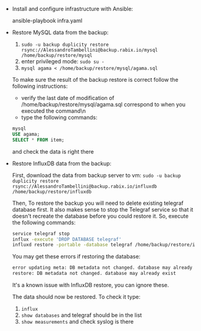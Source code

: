 - Install and configure infrastructure with Ansible:

  <!-- I think I need to describe how to setup ansible in another machine and build all the infrastrucure -->

  ansible-playbook infra.yaml

- Restore MySQL data from the backup:

  1. `sudo -u backup duplicity restore rsync://AlessandroTambellini@backup.rabix.io/mysql /home/backup/restore/mysql`
  2. enter privileged mode: `sudo su -`
  3. `mysql agama < /home/backup/restore/mysql/agama.sql`

  To make sure the result of the backup restore is correct follow the following instructions:

  - verify the last date of modification of /home/backup/restore/mysql/agama.sql correspond to when you executed the command\n
  - type the following commands:

  ```sql
  mysql
  USE agama;
  SELECT * FROM item;
  ```

  and check the data is right there

- Restore InfluxDB data from the backup:

  First, download the data from backup server to vm:
  `sudo -u backup duplicity restore rsync://AlessandroTambellini@backup.rabix.io/influxdb /home/backup/restore/influxdb`

  Then, To restore the backup you will need to delete existing telegraf database first. It also makes sense to stop the Telegraf service so that it doesn't recreate the database before you could restore it. So, execute the following commands:

  ```bash
  service telegraf stop
  influx -execute 'DROP DATABASE telegraf'
  influxd restore -portable -database telegraf /home/backup/restore/influxdb
  ```

  You may get these errors if restoring the database:

  ```bash
  error updating meta: DB metadata not changed. database may already exist
  restore: DB metadata not changed. database may already exist
  ```

  It's a known issue with InfluxDB restore, you can ignore these.

  The data should now be restored. To check it type:

  1. `influx`
  2. `show databases`
     and telegraf should be in the list
  3. `show measurements` and check syslog is there
